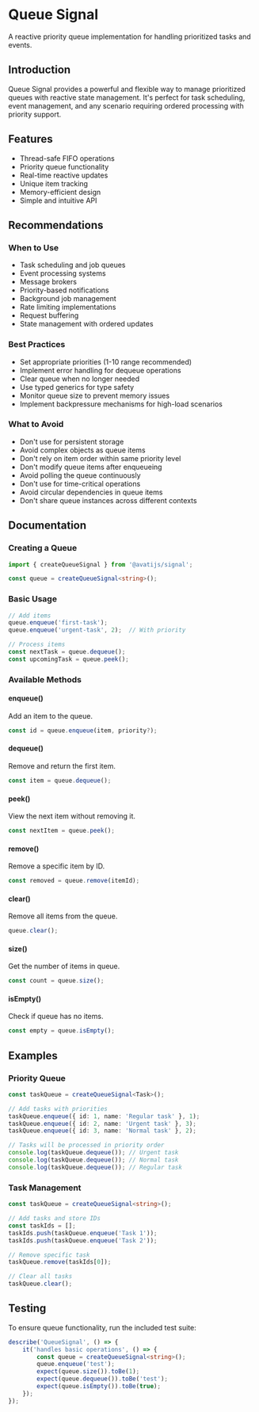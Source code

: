 # Queue Signal

A reactive priority queue implementation for handling prioritized tasks and events.

## Introduction

Queue Signal provides a powerful and flexible way to manage prioritized queues with reactive state management. It's perfect for task scheduling, event management, and any scenario requiring ordered processing with priority support.

## Features

- Thread-safe FIFO operations
- Priority queue functionality
- Real-time reactive updates
- Unique item tracking
- Memory-efficient design
- Simple and intuitive API

## Recommendations

### When to Use
- Task scheduling and job queues
- Event processing systems
- Message brokers
- Priority-based notifications
- Background job management
- Rate limiting implementations
- Request buffering
- State management with ordered updates

### Best Practices
- Set appropriate priorities (1-10 range recommended)
- Implement error handling for dequeue operations
- Clear queue when no longer needed
- Use typed generics for type safety
- Monitor queue size to prevent memory issues
- Implement backpressure mechanisms for high-load scenarios

### What to Avoid
- Don't use for persistent storage
- Avoid complex objects as queue items
- Don't rely on item order within same priority level
- Don't modify queue items after enqueueing
- Avoid polling the queue continuously
- Don't use for time-critical operations
- Avoid circular dependencies in queue items
- Don't share queue instances across different contexts

## Documentation

### Creating a Queue

```typescript
import { createQueueSignal } from '@avatijs/signal';

const queue = createQueueSignal<string>();
```

### Basic Usage

```typescript
// Add items
queue.enqueue('first-task');
queue.enqueue('urgent-task', 2);  // With priority

// Process items 
const nextTask = queue.dequeue();
const upcomingTask = queue.peek();
```

### Available Methods

#### enqueue()
Add an item to the queue.
```typescript
const id = queue.enqueue(item, priority?);
```

#### dequeue()
Remove and return the first item.
```typescript
const item = queue.dequeue();
```

#### peek()
View the next item without removing it.
```typescript
const nextItem = queue.peek();
```

#### remove()
Remove a specific item by ID.
```typescript
const removed = queue.remove(itemId);
```

#### clear()
Remove all items from the queue.
```typescript
queue.clear();
```

#### size()
Get the number of items in queue.
```typescript
const count = queue.size();
```

#### isEmpty()
Check if queue has no items.
```typescript
const empty = queue.isEmpty();
```

## Examples

### Priority Queue
```typescript
const taskQueue = createQueueSignal<Task>();

// Add tasks with priorities
taskQueue.enqueue({ id: 1, name: 'Regular task' }, 1);
taskQueue.enqueue({ id: 2, name: 'Urgent task' }, 3);
taskQueue.enqueue({ id: 3, name: 'Normal task' }, 2);

// Tasks will be processed in priority order
console.log(taskQueue.dequeue()); // Urgent task
console.log(taskQueue.dequeue()); // Normal task
console.log(taskQueue.dequeue()); // Regular task
```

### Task Management
```typescript
const taskQueue = createQueueSignal<string>();

// Add tasks and store IDs
const taskIds = [];
taskIds.push(taskQueue.enqueue('Task 1'));
taskIds.push(taskQueue.enqueue('Task 2'));

// Remove specific task
taskQueue.remove(taskIds[0]);

// Clear all tasks
taskQueue.clear();
```

## Testing

To ensure queue functionality, run the included test suite:

```typescript
describe('QueueSignal', () => {
    it('handles basic operations', () => {
        const queue = createQueueSignal<string>();
        queue.enqueue('test');
        expect(queue.size()).toBe(1);
        expect(queue.dequeue()).toBe('test');
        expect(queue.isEmpty()).toBe(true);
    });
});
```
